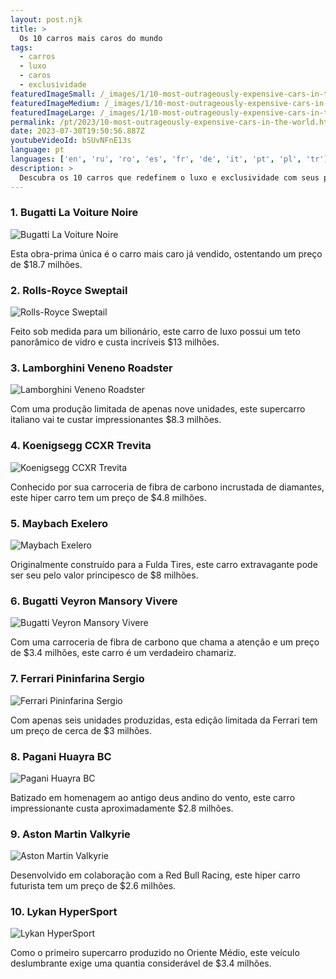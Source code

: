 ```yaml
---
layout: post.njk
title: >
  Os 10 carros mais caros do mundo
tags:
  - carros
  - luxo
  - caros
  - exclusividade
featuredImageSmall: /_images/1/10-most-outrageously-expensive-cars-in-the-world-cover-pt-small.webp
featuredImageMedium: /_images/1/10-most-outrageously-expensive-cars-in-the-world-cover-pt-medium.webp
featuredImageLarge: /_images/1/10-most-outrageously-expensive-cars-in-the-world-cover-pt-large.webp
permalink: /pt/2023/10-most-outrageously-expensive-cars-in-the-world.html
date: 2023-07-30T19:50:56.887Z
youtubeVideoId: bSUvNFnE13s
language: pt
languages: ['en', 'ru', 'ro', 'es', 'fr', 'de', 'it', 'pt', 'pl', 'tr']
description: >
  Descubra os 10 carros que redefinem o luxo e exclusividade com seus preços absurdos.
---
```


### 1. Bugatti La Voiture Noire

![Bugatti La Voiture Noire](/_images/8/8027c959273c69d108658e87b17b110f-medium.webp)

Esta obra-prima única é o carro mais caro já vendido, ostentando um preço de $18.7 milhões.

### 2. Rolls-Royce Sweptail

![Rolls-Royce Sweptail](/_images/9/9e9dd5f85089733e4e6c2c813c7c89c9-medium.webp)

Feito sob medida para um bilionário, este carro de luxo possui um teto panorâmico de vidro e custa incríveis $13 milhões.

### 3. Lamborghini Veneno Roadster

![Lamborghini Veneno Roadster](/_images/e/e1b28a7ead3889b36a2bf0406d405936-medium.webp)

Com uma produção limitada de apenas nove unidades, este supercarro italiano vai te custar impressionantes $8.3 milhões.

### 4. Koenigsegg CCXR Trevita

![Koenigsegg CCXR Trevita](/_images/a/abeaa7c1ecbdd3b0f3fe34373158010e-medium.webp)

Conhecido por sua carroceria de fibra de carbono incrustada de diamantes, este hiper carro tem um preço de $4.8 milhões.

### 5. Maybach Exelero

![Maybach Exelero](/_images/d/ddf96465e0769a8b8208abf1cfc26f32-medium.webp)

Originalmente construído para a Fulda Tires, este carro extravagante pode ser seu pelo valor principesco de $8 milhões.

### 6. Bugatti Veyron Mansory Vivere

![Bugatti Veyron Mansory Vivere](/_images/7/70ae89df813140eadfc0a059276c9b28-medium.webp)

Com uma carroceria de fibra de carbono que chama a atenção e um preço de $3.4 milhões, este carro é um verdadeiro chamariz.

### 7. Ferrari Pininfarina Sergio

![Ferrari Pininfarina Sergio](/_images/b/bc9209f69ab13df1df3e764c1a689764-medium.webp)

Com apenas seis unidades produzidas, esta edição limitada da Ferrari tem um preço de cerca de $3 milhões.

### 8. Pagani Huayra BC

![Pagani Huayra BC](/_images/d/d64cba01d598ac53964bc7935fa5048f-medium.webp)

Batizado em homenagem ao antigo deus andino do vento, este carro impressionante custa aproximadamente $2.8 milhões.

### 9. Aston Martin Valkyrie

![Aston Martin Valkyrie](/_images/5/56a73032482d18c3cb7867a776cfeda0-medium.webp)

Desenvolvido em colaboração com a Red Bull Racing, este hiper carro futurista tem um preço de $2.6 milhões.

### 10. Lykan HyperSport

![Lykan HyperSport](/_images/0/09eca429ee0b0efe1242dc8f15f1fd63-medium.webp)

Como o primeiro supercarro produzido no Oriente Médio, este veículo deslumbrante exige uma quantia considerável de $3.4 milhões.

